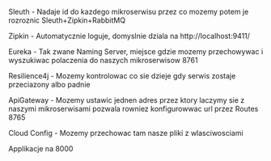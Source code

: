 
Sleuth - Nadaje id do kazdego mikroserwisu przez co mozemy potem je rozroznic Sleuth+Zipkin+RabbitMQ


Zipkin - Automatycznie loguje, domyslnie dziala na http://localhost:9411/ 

Eureka - Tak zwane Naming Server, miejsce gdzie mozemy przechowywac i wyszukiwac polaczenia do naszych mikroserwisow 8761

Resilience4j - Mozemy kontrolowac co sie dzieje gdy serwis zostaje przeciazony albo padnie 

ApiGateway - Mozemy ustawic jednen adres przez ktory laczymy sie z naszymi mikroserwisami 
 pozwala rowniez konfigurowwac url przez Routes 8765

Cloud Config - Mozemy przechowac tam nasze pliki z wlasciwosciami 

Applikacje na 8000